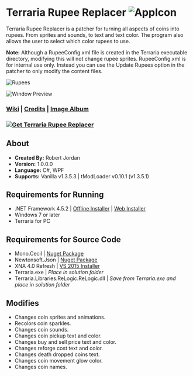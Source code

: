 # Terraria Rupee Replacer ![AppIcon](http://i.imgur.com/RmM4SEj.png)
Terraria Rupee Replacer is a patcher for turning all aspects of coins into rupees. From sprites and sounds, to text and text color. The program also allows the user to select which color rupees to use.

**Note:** Although a RupeeConfig.xml file is created in the Terraria executable directory, modifying this will not change rupee sprites. RupeeConfig.xml is for internal use only. Instead you can use the Update Rupees option in the patcher to only modify the content files.

![Rupees](http://i.imgur.com/iKEQ5Uf.png)

![Window Preview](http://i.imgur.com/NYvb6rJ.png)

### [Wiki](https://github.com/trigger-death/TerrariaRupeeReplacer/wiki) | [Credits](https://github.com/trigger-death/TerrariaRupeeReplacer/wiki/Credits) | [Image Album](http://imgur.com/a/4LfHT)

### [![Get Terraria Rupee Replacer](http://i.imgur.com/h7h8ES2.png)](https://github.com/trigger-death/TerrariaRupeeReplacer/releases/tag/1.0.0.0)

## About

* **Created By:** Robert Jordan
* **Version:** 1.0.0.0
* **Language:** C#, WPF
* **Supports:** Vanilla v1.3.5.3 | tModLoader v0.10.1 (v1.3.5.1)

## Requirements for Running
* .NET Framework 4.5.2 | [Offline Installer](https://www.microsoft.com/en-us/download/details.aspx?id=42642) | [Web Installer](https://www.microsoft.com/en-us/download/details.aspx?id=42643)
* Windows 7 or later
* Terraria for PC

## Requirements for Source Code
* Mono.Cecil | [Nuget Package](https://www.nuget.org/packages/Mono.Cecil/)
* Newtonsoft.Json | [Nuget Package](https://www.nuget.org/packages/Newtonsoft.Json/)
* XNA 4.0 Refresh | [VS 2015 Installer](https://mxa.codeplex.com/releases/view/618279)
* Terraria.exe | *Place in solution folder*
* Terraria.Libraries.ReLogic.ReLogic.dll | *Save from Terraria.exe and place in solution folder*

## Modifies
* Changes coin sprites and animations.
* Recolors coin sparkles.
* Changes coin sounds.
* Changes coin pickup text and color.
* Changes buy and sell price text and color.
* Changes reforge cost text and color.
* Changes death dropped coins text.
* Changes coin movement glow color.
* Changes coin names.
